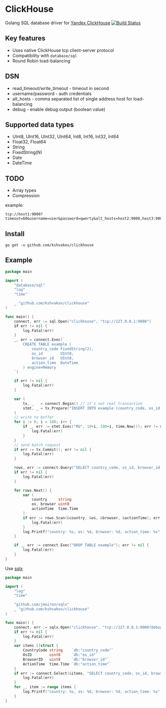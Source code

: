 # ClickHouse

Golang SQL database driver for [Yandex ClickHouse](https://clickhouse.yandex/) [![Build Status](https://travis-ci.org/kshvakov/clickhouse.svg?branch=master)](https://travis-ci.org/kshvakov/clickhouse)

## Key features

* Uses native ClickHouse tcp client-server protocol
* Compatibility with `database/sql`
* Round Robin load-balancing

## DSN 

* read_timeout/write_timeout - timeout in second 
* username/password - auth credentials
* alt_hosts - comma separated list of single address host for load-balancing
* debug - enable debug output (boolean value)

## Supported data types

* UInt8, UInt16, UInt32, UInt64, Int8, Int16, Int32, Int64
* Float32, Float64
* String
* FixedString(N)
* Date 
* DateTime

## TODO 

* Array types 
* Compression

example:
```
tcp://host1:9000?timeout=60&username=user&password=qwerty&alt_hosts=host2:9000,host3:9000
```


## Install
```
go get -u github.com/kshvakov/clickhouse
```

## Example
```go 
package main

import (
	"database/sql"
	"log"
	"time"

	_ "github.com/kshvakov/clickhouse"
)

func main() {
	connect, err := sql.Open("clickhouse", "tcp://127.0.0.1:9000")
	if err != nil {
		log.Fatal(err)
	}
	_, err = connect.Exec(`
        CREATE TABLE example (
            country_code FixedString(2),
            os_id        UInt8,
            browser_id   UInt8,
            action_time  DateTime
        ) engine=Memory
    `)

	if err != nil {
		log.Fatal(err)
	}

	var (
		tx, _   = connect.Begin() // it's not real transaction
		stmt, _ = tx.Prepare("INSERT INTO example (country_code, os_id, browser_id, action_time) VALUES (?, ?, ?, ?)")
	)
	// write to buffer
	for i := 0; i < 100; i++ {
		if _, err := stmt.Exec("RU", 10+i, 100+i, time.Now()); err != nil {
			log.Fatal(err)
		}
	}
	// send batch request
	if err := tx.Commit(); err != nil {
		log.Fatal(err)
	}

	rows, err := connect.Query("SELECT country_code, os_id, browser_id, action_time FROM example")
	if err != nil {
		log.Fatal(err)
	}

	for rows.Next() {
		var (
			country     string
			os, browser uint8
			actionTime  time.Time
		)
		if err := rows.Scan(&country, &os, &browser, &actionTime); err != nil {
			log.Fatal(err)
		}
		log.Printf("country: %s, os: %d, browser: %d, action_time: %s", country, os, browser, actionTime)
	}

	if _, err := connect.Exec("DROP TABLE example"); err != nil {
		log.Fatal(err)
	}
}
```

Use [sqlx](https://github.com/jmoiron/sqlx)

```go
package main

import (
	"log"
	"time"

	"github.com/jmoiron/sqlx"
	_ "github.com/kshvakov/clickhouse"
)

func main() {
	connect, err := sqlx.Open("clickhouse", "tcp://127.0.0.1:9000?debug=true")
	if err != nil {
		log.Fatal(err)
	}
	var items []struct {
		CountryCode string    `db:"country_code"`
		OsID        uint8     `db:"os_id"`
		BrowserID   uint8     `db:"browser_id"`
		ActionTime  time.Time `db:"action_time"`
	}
	if err := connect.Select(&items, "SELECT country_code, os_id, browser_id, action_time FROM example"); err != nil {
		log.Fatal(err)
	}
	for _, item := range items {
		log.Printf("country: %s, os: %d, browser: %d, action_time: %s", item.CountryCode, item.OsID, item.BrowserID, item.ActionTime)
	}
}
```